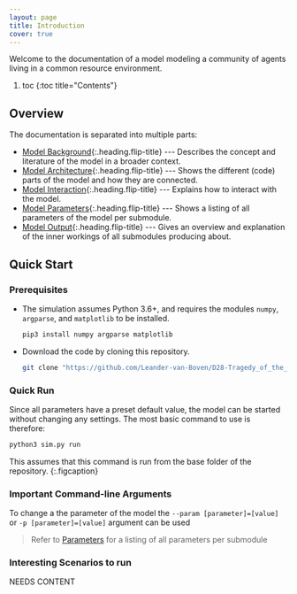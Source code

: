 ```yaml
---
layout: page
title: Introduction
cover: true
---
```


Welcome to the documentation of a model modeling a community of agents living in a common resource environment. 

1. toc
{:toc title="Contents"}

## Overview
The documentation is separated into multiple parts:

* [Model Background](/pages/background/){:.heading.flip-title} --- Describes the concept and literature of the model in a broader context.
* [Model Architecture](/pages/architecture){:.heading.flip-title} --- Shows the different (code) parts of the model and how they are connected.
* [Model Interaction](/pages/interaction){:.heading.flip-title} --- Explains how to interact with the model.
* [Model Parameters](/pages/parameters){:.heading.flip-title} --- Shows a listing of all parameters of the model per submodule.
* [Model Output](/pages/output){:.heading.flip-title} --- Gives an overview and explanation of the inner workings of all submodules producing about.

## Quick Start
### Prerequisites
* The simulation assumes Python 3.6+, and requires the modules `numpy`, `argparse`, and `matplotlib` to be installed.
  ```bash
  pip3 install numpy argparse matplotlib
  ``` 
* Download the code by cloning this repository.
  ```bash
  git clone "https://github.com/Leander-van-Boven/D28-Tragedy_of_the_Commons"
  ```

### Quick Run
Since all parameters have a preset default value, the model can be started without changing any settings. The most basic command to use is therefore:
```bash
python3 sim.py run
```
This assumes that this command is run from the base folder of the repository.
{:.figcaption}

### Important Command-line Arguments
To change a the parameter of the model the `--param [parameter]=[value]` or `-p [parameter]=[value]` argument can be used 

> Refer to [Parameters](/pages/parameters) for a listing of all parameters per submodule

### Interesting Scenarios to run
NEEDS CONTENT